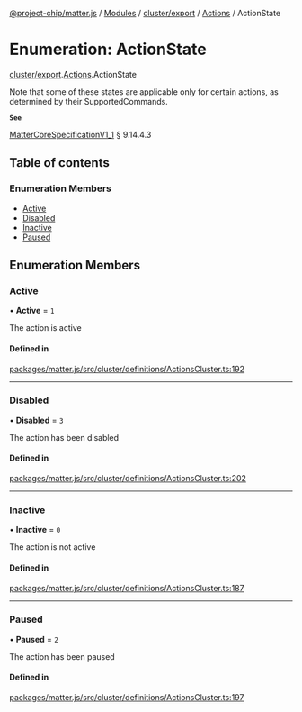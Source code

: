 [@project-chip/matter.js](../README.md) / [Modules](../modules.md) / [cluster/export](../modules/cluster_export.md) / [Actions](../modules/cluster_export.Actions.md) / ActionState

# Enumeration: ActionState

[cluster/export](../modules/cluster_export.md).[Actions](../modules/cluster_export.Actions.md).ActionState

Note that some of these states are applicable only for certain actions, as determined by their SupportedCommands.

**`See`**

[MatterCoreSpecificationV1_1](../interfaces/spec_export.MatterCoreSpecificationV1_1.md) § 9.14.4.3

## Table of contents

### Enumeration Members

- [Active](cluster_export.Actions.ActionState.md#active)
- [Disabled](cluster_export.Actions.ActionState.md#disabled)
- [Inactive](cluster_export.Actions.ActionState.md#inactive)
- [Paused](cluster_export.Actions.ActionState.md#paused)

## Enumeration Members

### Active

• **Active** = ``1``

The action is active

#### Defined in

[packages/matter.js/src/cluster/definitions/ActionsCluster.ts:192](https://github.com/project-chip/matter.js/blob/dfd1dc35/packages/matter.js/src/cluster/definitions/ActionsCluster.ts#L192)

___

### Disabled

• **Disabled** = ``3``

The action has been disabled

#### Defined in

[packages/matter.js/src/cluster/definitions/ActionsCluster.ts:202](https://github.com/project-chip/matter.js/blob/dfd1dc35/packages/matter.js/src/cluster/definitions/ActionsCluster.ts#L202)

___

### Inactive

• **Inactive** = ``0``

The action is not active

#### Defined in

[packages/matter.js/src/cluster/definitions/ActionsCluster.ts:187](https://github.com/project-chip/matter.js/blob/dfd1dc35/packages/matter.js/src/cluster/definitions/ActionsCluster.ts#L187)

___

### Paused

• **Paused** = ``2``

The action has been paused

#### Defined in

[packages/matter.js/src/cluster/definitions/ActionsCluster.ts:197](https://github.com/project-chip/matter.js/blob/dfd1dc35/packages/matter.js/src/cluster/definitions/ActionsCluster.ts#L197)
